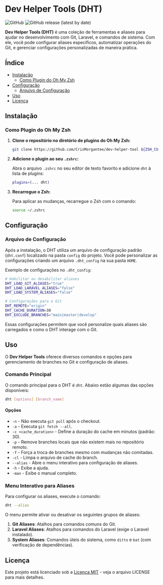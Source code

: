# Dev Helper Tools (DHT)

![GitHub](https://img.shields.io/github/license/CrisMorgantee/dev-helper-tool)
![GitHub release (latest by date)](https://img.shields.io/github/v/release/CrisMorgantee/dev-helper-tool)

**Dev Helper Tools (DHT)** é uma coleção de ferramentas e aliases para ajudar no desenvolvimento com Git, Laravel, e
comandos de sistema. Com ele, você pode configurar aliases específicos, automatizar operações do Git, e gerenciar
configurações personalizadas de maneira prática.

## Índice

- [Instalação](#instalação)
    - [Como Plugin do Oh My Zsh](#como-plugin-do-oh-my-zsh)
- [Configuração](#configuração)
    - [Arquivo de Configuração](#arquivo-de-configuração)
- [Uso](#uso)
- [Licença](#licença)

## Instalação

### Como Plugin do Oh My Zsh

1. **Clone o repositório no diretório de plugins do Oh My Zsh:**

   ```sh
   git clone https://github.com/CrisMorgantee/dev-helper-tool ${ZSH_CUSTOM:-~/.oh-my-zsh/custom}/plugins/dht
   ```

2. **Adicione o plugin ao seu `.zshrc`:**

   Abra o arquivo `.zshrc` no seu editor de texto favorito e adicione `dht` à lista de plugins:

   ```zsh
   plugins=(... dht)
   ```

3. **Recarregue o Zsh:**

   Para aplicar as mudanças, recarregue o Zsh com o comando:

   ```sh
   source ~/.zshrc
   ```

## Configuração

### Arquivo de Configuração

Após a instalação, o DHT utiliza um arquivo de configuração padrão (`dht.conf`) localizado na pasta `config` do projeto.
Você pode personalizar as configurações criando um arquivo `.dht_config` na sua pasta `HOME`.

Exemplo de configurações no `.dht_config`:

```sh
# Habilitar ou desabilitar aliases
DHT_LOAD_GIT_ALIASES="true"
DHT_LOAD_LARAVEL_ALIASES="false"
DHT_LOAD_SYSTEM_ALIASES="false"

# Configurações para o Git
DHT_REMOTE="origin"
DHT_CACHE_DURATION=30
DHT_EXCLUDE_BRANCHES="main|master|develop"
```

Essas configurações permitem que você personalize quais aliases são carregados e como o DHT interage com o Git.

## Uso

O **Dev Helper Tools** oferece diversos comandos e opções para gerenciamento de branches no Git e configuração de
aliases.

### Comando Principal

O comando principal para o DHT é `dht`. Abaixo estão algumas das opções disponíveis:

```sh
dht [options] [branch_name]
```

#### Opções

- `-n` - Não executa `git pull` após o checkout.
- `-a` - Executa `git fetch --all`.
- `-c <cache_duration>` - Define a duração do cache em minutos (padrão: 30).
- `-p` - Remove branches locais que não existem mais no repositório remoto.
- `-f` - Força a troca de branches mesmo com mudanças não comitadas.
- `-cl` - Limpa o arquivo de cache do branch.
- `--alias` - Abre o menu interativo para configuração de aliases.
- `-h` - Exibe a ajuda.
- `-man` - Exibe o manual completo.

### Menu Interativo para Aliases

Para configurar os aliases, execute o comando:

```sh
dht --alias
```

O menu permite ativar ou desativar os seguintes grupos de aliases:

1. **Git Aliases**: Atalhos para comandos comuns do Git.
2. **Laravel Aliases**: Atalhos para comandos do Laravel (exige o Laravel instalado).
3. **System Aliases**: Comandos úteis do sistema, como `ditto` e `bat` (com verificação de dependências).

## Licença

Este projeto está licenciado sob a [Licença MIT](https://github.com/CrisMorgantee/dev-helper-tool/blob/main/LICENSE) -
veja o arquivo LICENSE para mais detalhes.

```